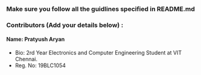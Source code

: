 ### Make sure you follow all the guidlines specified in README.md


### Contributors (Add your details below) :

#### Name: Pratyush Aryan
 - Bio: 2rd Year Electronics and Computer Engineering Student at VIT Chennai.
 - Reg. No: 19BLC1054

